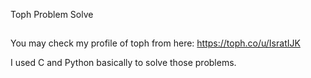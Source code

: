  Toph Problem Solve

##
You may check my profile of toph from here: https://toph.co/u/IsratIJK

I used C and Python basically to solve those problems.
